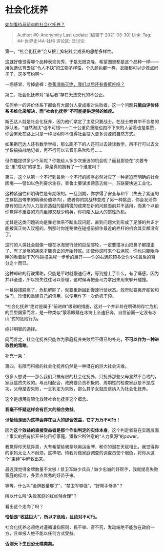 # 社会化抚养
[如何看待马前卒的社会化抚养？](https://www.zhihu.com/question/265857247/answer/1375936847)

> Author: #0-Anonymity
> Last update: [编辑于 2021-08-30]
> Link:
> Tag: #4-世界史/4A-社科
> 评论区:
> 泛讨论:

第一，“社会化抚养”会从根上抑制社会成员的思想多样性。

这就好像觉得哪个品种表现优秀，于是无限克隆，希望圈里都是这个品种一样——用优选优育去除“令人不快”的生物多样性，个头颜色都一样，衣服都可以少做点码子了，这多节约啊～

一场感冒，亏掉底裤：[香蕉濒临灭绝，我们以后还有香蕉吃吗？](https://zhuanlan.zhihu.com/p/28274957)

第二，社会化抚养对“落后者”存在无法交代的不公正。

任何单一的评价体系下都会有大部分人变成相对失败者，这一个问题**只能由评价体系多维化来解决，而“社会化抚养”不可能提供足够的维度。**

斯巴达人就是社会化抚养，因为他们拿定了主意只要战士。在战士教育中不合格的掉队者，“自然淘汰”也不可惜——二十公里负重跑也跑不下来的人留着也是累赘，你会累死在路上只是一种证明你不值得社会投入更多资源的自然方式。

如果斯巴达人还有数学学校，那么跑不下的人还可以去读读数学，再不行可以去文学系搞搞战地记者，再不行可以去音乐系吹吹号……

但你能提供多少个系呢？你能给人多少次重选的机会呢？而且那些在“次要专业”里“成功”的学生，算是真的拥有了一个维度吗？

第三，这个从第一个不行到最后一个不行的顺序必然对应了一种紧迫而明确的社会困境——譬如以色列要求生存，普鲁士要谋求德意志统一，苏联要快速工业化。

这种紧迫性和明确性是有期限的。一旦到期，你求得了安全与和平（失去了紧迫的生存挑战带来的明确价值导向），或者你的挑战转变成了另一种挑战，你会发现你原有的巨大的人力投资造就的最精锐的成果在新的问题面前并不适用，而某个以前你觉得不重要的方向里却又缺少精英，你将陷入巨大的惯性危机。

尤其是这类问题转向是靠老体系不断出现问题、直到问题大到形成了足够的共识才能被真正纳入议程的。到那时你连稍微在碰撞前抓住最近的栏杆的机会其实都没有了。

这时的人类社会就像一艘在冰海里行驶的巨型邮轮，一定要撞冰山把鼻子都撞歪了、有了足够的痛感才能真正的开始转舵。即使你这时来个右满舵，你也只能眼睁睁的看着剩下70%碰撞进程一步步的展开——你的右满舵顶多让你少挨最后的百分之十而已。

这种邮轮的行驶策略，只能是平时就慢速行进，等到撞上了什么，有了痛感，因为并非全速，所以损失往往可以管理，这时候再把全马力拿出来用来躲开碰撞。

一旦碰撞脱离了，危机解除了，就要重新回到慢速行驶状态。政府就要离开舵轮和油门，珍惜和重建自己的信用，以便用作下一次危机干预。

“社会化抚养”绝对是属于“前进四”级别的措施，这对一个并非处在明确的存亡危机的巨型国家而言，是一种类似“蒙着眼睛在冰海上全速狂奔，自信前面一定没有冰山”式的危险行为。

绝非明智的选择。

简而言之，社会化抚养只能作为家庭抚养失败后不得已的补充，**不可以作为一种进取性的策略**。

补充一条：

第四，有限而积极的社会化抚养仍然是一种潜在的巨大社会灾难。

很多人想说——那么我们只搞有限的社会化抚养，只抚养那些父母显然不合格的，家庭显然失败的。与此相配合，政府要负责积极的、周期性的检查家庭是不是成功，父母是否失败，一旦判定为失败，那么其子女就应该纳入为社会化抚养。

这个是想用有限化救赎社会化抚养这个概念。

**我毫不怀疑这样会有巨大的综合效益**。

但**恰恰是因为这样会存在巨大的综合效益，它才万万不可行**！

因为**这个效益的直接受益者是那个作出判定的实体本身**。这个判定者将在实践层面上事实的拥有拆开任何目标家庭，猎取它所钟意的“人力资源”的power。

我觉得你天赋异禀，大有希望给我拿块奥运金牌，和你的潜在天赋相比，我觉得你的爹妈太让人不耐烦，这样吧，待我对做家庭调查的调查员使个眼色，将你从这个“束缚”中解救出来。

最近我觉得金牌数量不太够 / 禁卫军缺少兵员 / 缺少忠诚的好帮手，我就提高失败家庭的标准，多弄点优秀的好苗子来。

等等，什么叫“金牌数量够了”，“禁卫军够强”，“好帮手够多”？

所以什么叫“失败家庭的红线够合理”？

看出这个走向了吗？

**恰恰是“收益巨大”，所以才危险，且绝对不可行。**

社会化抚养必须绝对遵循谦抑原则，民不举、官不究，发动端绝不能放在政府一方，且举报人绝不能以任何方式受益。

**否则天下生民恐无噍类矣。**
